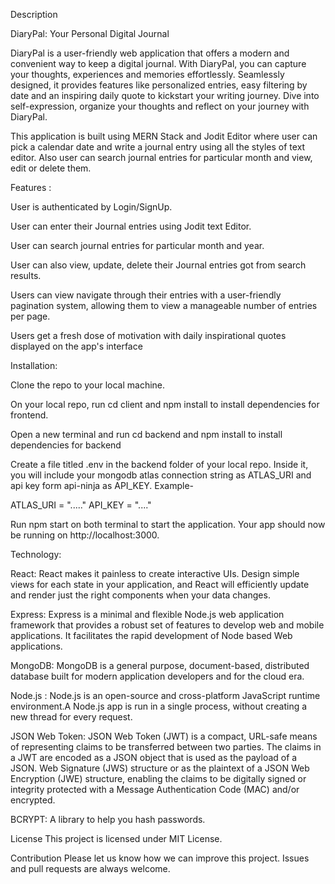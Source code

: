 Description

DiaryPal: Your Personal Digital Journal

DiaryPal is a user-friendly web application that offers a modern and convenient way to keep a digital journal. With DiaryPal, you can capture your thoughts, experiences and memories effortlessly. Seamlessly designed, it provides features like personalized entries, easy filtering by date and an inspiring daily quote to kickstart your writing journey. Dive into self-expression, organize your thoughts and reflect on your journey with DiaryPal.

This application is built using MERN Stack and Jodit Editor where user can pick a calendar date and write a journal entry using all the styles of text editor. Also user can search journal entries for particular month and view, edit or delete them.

Features :

User is authenticated by Login/SignUp.

User can enter their Journal entries using Jodit text Editor.

User can search journal entries for particular month and year.

User can also view, update, delete their Journal entries got from search results.

Users can view navigate through their entries with a user-friendly pagination system, allowing them to view a manageable number of entries per page.

Users get a fresh dose of motivation with daily inspirational quotes displayed on the app's interface

Installation:

Clone the repo to your local machine.

On your local repo, run cd client and npm install to install dependencies for frontend.

Open a new terminal and run cd backend and npm install to install dependencies for backend

Create a file titled .env in the backend folder of your local repo. Inside it, you will include your mongodb atlas connection string as ATLAS_URI and api key form api-ninja as API_KEY. Example-

ATLAS_URI = "....."
API_KEY = "...."

Run npm start on both terminal to start the application. Your app should now be running on http://localhost:3000.

Technology:

React:
React makes it painless to create interactive UIs. Design simple views for each state in your application, and React will efficiently update and render just the right components when your data changes.

Express:
Express is a minimal and flexible Node.js web application framework that provides a robust set of features to develop web and mobile applications. It facilitates the rapid development of Node based Web applications.

MongoDB:
MongoDB is a general purpose, document-based, distributed database built for modern application developers and for the cloud era.

Node.js :
Node.js is an open-source and cross-platform JavaScript runtime environment.A Node.js app is run in a single process, without creating a new thread for every request.

JSON Web Token:
JSON Web Token (JWT) is a compact, URL-safe means of representing claims to be transferred between two parties. The claims in a JWT are encoded as a JSON object that is used as the payload of a JSON. Web Signature (JWS) structure or as the plaintext of a JSON Web Encryption (JWE) structure, enabling the claims to be digitally signed or integrity protected with a Message Authentication Code (MAC) and/or encrypted.

BCRYPT:
A library to help you hash passwords.

License
This project is licensed under MIT License.

Contribution
Please let us know how we can improve this project. Issues and pull requests are always welcome.
